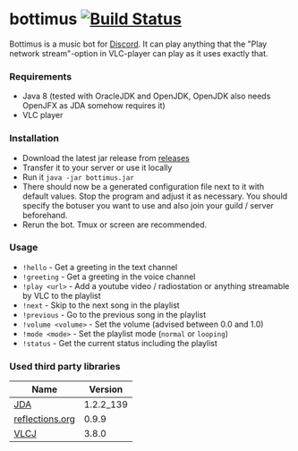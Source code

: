# bottimus [![Build Status](https://travis-ci.org/flaiker/bottimus.svg?branch=master)](https://travis-ci.org/flaiker/bottimus)

Bottimus is a music bot for [Discord](discordapp.com). It can play anything that the "Play network stream"-option in
VLC-player can play as it uses exactly that.

### Requirements
- Java 8 (tested with OracleJDK and OpenJDK, OpenJDK also needs OpenJFX as JDA somehow requires it)
- VLC player

### Installation
- Download the latest jar release from [releases](https://github.com/flaiker/bottimus/releases)
- Transfer it to your server or use it locally
- Run it `java -jar bottimus.jar`
- There should now be a generated configuration file next to it with default values. Stop the program and adjust it as
  necessary. You should specify the botuser you want to use and also join your guild / server beforehand.
- Rerun the bot. Tmux or screen are recommended.

### Usage
- `!hello` - Get a greeting in the text channel
- `!greeting` - Get a greeting in the voice channel
- `!play <url>` - Add a youtube video / radiostation or anything streamable by VLC to the playlist
- `!next` - Skip to the next song in the playlist
- `!previous` - Go to the previous song in the playlist
- `!volume <volume>` - Set the volume (advised between 0.0 and 1.0)
- `!mode <mode>` - Set the playlist mode (`normal` or `looping`)
- `!status` - Get the current status including the playlist

### Used third party libraries
| Name | Version |
|------|---------|
| [JDA](https://github.com/DV8FromTheWorld/JDA)  | 1.2.2_139 |
| [reflections.org](https://github.com/ronmamo/reflections) | 0.9.9 |
| [VLCJ](https://github.com/caprica/vlcj) | 3.8.0 |
